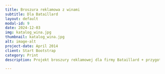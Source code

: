 ```yaml
---
title: Broszura reklamowa z winami
subtitle: Dla Bataillard
layout: default
modal-id: 9
date: 2024-12-03
img: katalog_wina.jpg
thumbnail: katalog_wina.jpg
alt: image-alt
project-date: April 2014
client: Start Bootstrap
category: Print
description: Projekt broszury reklamowej dla firmy Bataillard + przygotownie do druku. Broszura dwujęzyczna: angielsko-niemiecka.

---
```


